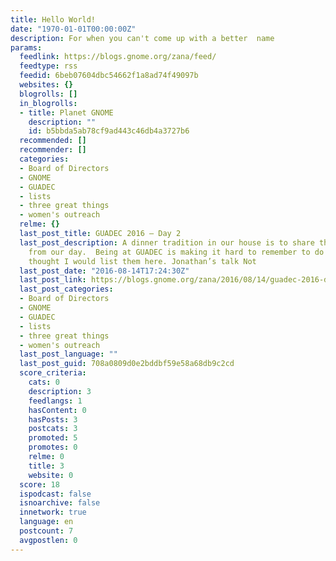 ```yaml
---
title: Hello World!
date: "1970-01-01T00:00:00Z"
description: For when you can't come up with a better  name
params:
  feedlink: https://blogs.gnome.org/zana/feed/
  feedtype: rss
  feedid: 6beb07604dbc54662f1a8ad74f49097b
  websites: {}
  blogrolls: []
  in_blogrolls:
  - title: Planet GNOME
    description: ""
    id: b5bbda5ab78cf9ad443c46db4a3727b6
  recommended: []
  recommender: []
  categories:
  - Board of Directors
  - GNOME
  - GUADEC
  - lists
  - three great things
  - women's outreach
  relme: {}
  last_post_title: GUADEC 2016 — Day 2
  last_post_description: A dinner tradition in our house is to share three great things
    from our day.  Being at GUADEC is making it hard to remember to do this, so I
    thought I would list them here. Jonathan’s talk Not
  last_post_date: "2016-08-14T17:24:30Z"
  last_post_link: https://blogs.gnome.org/zana/2016/08/14/guadec-2016-day-2/
  last_post_categories:
  - Board of Directors
  - GNOME
  - GUADEC
  - lists
  - three great things
  - women's outreach
  last_post_language: ""
  last_post_guid: 708a0809d0e2bddbf59e58a68db9c2cd
  score_criteria:
    cats: 0
    description: 3
    feedlangs: 1
    hasContent: 0
    hasPosts: 3
    postcats: 3
    promoted: 5
    promotes: 0
    relme: 0
    title: 3
    website: 0
  score: 18
  ispodcast: false
  isnoarchive: false
  innetwork: true
  language: en
  postcount: 7
  avgpostlen: 0
---
```

